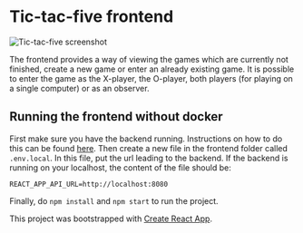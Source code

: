 # Tic-tac-five frontend
![Tic-tac-five screenshot](http://folk.ntnu.no/simehol/images/tic-tac-five.png)

The frontend provides a way of viewing the games which are currently not finished, create a new game or enter an already existing game. It is possible to enter the game as the X-player, the O-player, both players (for playing on a single computer) or as an observer.

## Running the frontend without docker
First make sure you have the backend running. Instructions on how to do this can be found [here](https://github.com/SimenHolmestad/tic-tac-five). Then create a new file in the frontend folder called `.env.local`. In this file, put the url leading to the backend. If the backend is running on your localhost, the content of the file should be:
```
REACT_APP_API_URL=http://localhost:8080
```
Finally, do `npm install` and `npm start` to run the project.

This project was bootstrapped with [Create React App](https://github.com/facebook/create-react-app).
